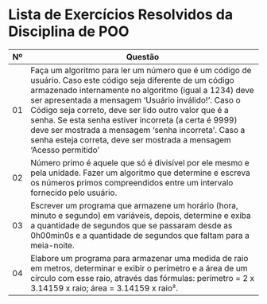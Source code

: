 # Lista de Exercícios Resolvidos da Disciplina de POO

Nº   | Questão
--------- | ------
01 | Faça um algoritmo para ler um número que é um código de usuário. Caso este código seja diferente de um código armazenado internamente no algoritmo (igual a 1234) deve ser apresentada a mensagem ‘Usuário inválido!’. Caso o Código seja correto, deve ser lido outro valor que é a senha. Se esta senha estiver incorreta (a certa é 9999) deve ser mostrada a mensagem ‘senha incorreta’. Caso a senha esteja correta, deve ser mostrada a mensagem ‘Acesso permitido’
02 | Número primo é aquele que só é divisível por ele mesmo e pela unidade. Fazer um algoritmo que determine e escreva os números primos compreendidos entre um intervalo fornecido pelo usuário.
03 | Escrever um programa que armazene um horário (hora, minuto e segundo) em variáveis, depois, determine e exiba a quantidade de segundos que se passaram desde as 0h00min0s e a quantidade de segundos que faltam para a meia-noite.
04 | Elabore um programa para armazenar uma medida de raio em metros, determinar e exibir o perímetro e a área de um círculo com esse raio, através das fórmulas: perímetro = 2 x 3.14159 x raio; área = 3.14159 x raio².
